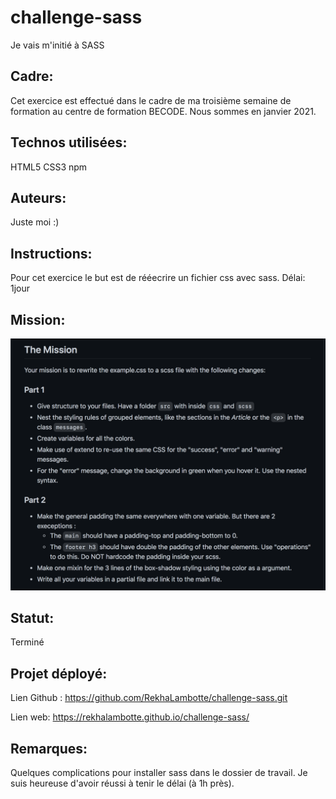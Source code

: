 # challenge-sass
Je vais m'initié à SASS

## Cadre:
Cet exercice est effectué dans le cadre de ma troisième semaine de formation au centre de formation BECODE. 
Nous sommes en janvier 2021.

## Technos utilisées:
HTML5
CSS3
npm

## Auteurs: 
Juste moi :)

## Instructions:
Pour cet exercice le but est de rééecrire un fichier css avec sass.
Délai: 1jour 

## Mission:
![mission sass](image/mission-sass.png)

## Statut:
Terminé

## Projet déployé: 
Lien Github : https://github.com/RekhaLambotte/challenge-sass.git

Lien web: https://rekhalambotte.github.io/challenge-sass/

## Remarques:
Quelques complications pour installer sass dans le dossier de travail. 
Je suis heureuse d'avoir réussi à tenir le délai (à 1h près).


